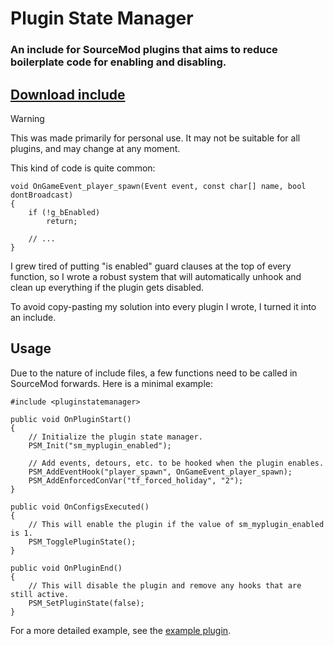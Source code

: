 # Plugin State Manager

### An include for SourceMod plugins that aims to reduce boilerplate code for enabling and disabling.

## [Download include](/addons/sourcemod/scripting/include/pluginstatemanager.inc)

> [!WARNING]  
> This was made primarily for personal use. It may not be suitable for all plugins, and may change at any moment.

This kind of code is quite common:

```sourcepawn
void OnGameEvent_player_spawn(Event event, const char[] name, bool dontBroadcast)
{
    if (!g_bEnabled)
        return;
    
    // ...
}
```

I grew tired of putting "is enabled" guard clauses at the top of every function, so I wrote a robust system that will automatically unhook and clean up everything if the plugin gets disabled.

To avoid copy-pasting my solution into every plugin I wrote, I turned it into an include.

## Usage

Due to the nature of include files, a few functions need to be called in SourceMod forwards. Here is a minimal example:

```sourcepawn
#include <pluginstatemanager>

public void OnPluginStart()
{
	// Initialize the plugin state manager.
	PSM_Init("sm_myplugin_enabled");
	
	// Add events, detours, etc. to be hooked when the plugin enables.
	PSM_AddEventHook("player_spawn", OnGameEvent_player_spawn);
	PSM_AddEnforcedConVar("tf_forced_holiday", "2");
}

public void OnConfigsExecuted()
{
	// This will enable the plugin if the value of sm_myplugin_enabled is 1.
	PSM_TogglePluginState();
}

public void OnPluginEnd()
{
	// This will disable the plugin and remove any hooks that are still active.
	PSM_SetPluginState(false);
}
```

For a more detailed example, see the [example plugin](https://github.com/Mikusch/PluginStateManager/blob/master/addons/sourcemod/scripting/psm_test.sp).
